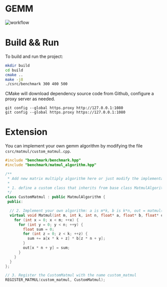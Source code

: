 # GEMM

![workflow](https://github.com/zzk0/gemm/actions/workflows/build.yml/badge.svg)

# Build && Run

To build and run the project:

```bash
mkdir build
cd build
cmake ..
make -j8
./csrc/benchmark 300 400 500
```

CMake will download dependency source code from Github, configure a proxy server as needed.

```
git config --global https.proxy http://127.0.0.1:1080
git config --global https.proxy https://127.0.0.1:1080
```

# Extension

You can implement your own gemm algorithm by modifying the file `csrc/matmul/custom_matmul.cpp`.

```cpp
#include "benchmark/benchmark.hpp"
#include "benchmark/matmul_algorithm.hpp"

/**
 * Add new matrix multiply algorithm here or just modify the implementation below
 *
 * 1. define a custom class that inherits from base class MatmulAlgorithm
 */
class CustomMatmul : public MatmulAlgorithm {
 public:

  // 2. Implement your own algorithm: a is m*k, b is k*n, out = matmul(a, b)
  virtual void Matmul(int m, int k, int n, float* a, float* b, float* out)  {
    for (int x = 0; x < m; ++x) {
      for (int y = 0; y < n; ++y) {
        float sum = 0;
        for (int z = 0; z < k; ++z) {
          sum += a[x * k + z] * b[z * n + y];
        }
        out[x * n + y] = sum;
      }
    }
  }
};

// 3. Register the CustomMatmul with the name custom_matmul
REGISTER_MATMUL(custom_matmul, CustomMatmul);
```
